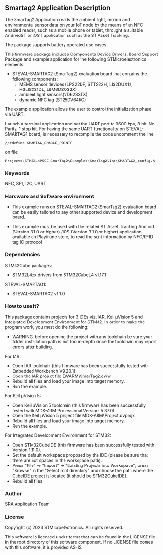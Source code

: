 ## <b>Smartag2 Application Description</b>

The SmarTag2 Application reads the ambient light, motion and environmental sensor data on your IoT node by the means of an NFC enabled reader, such as a mobile phone or tablet, throught a suitable AndroidST or iOST application such as the ST Asset Tracking.

The package supports battery operated use cases.

This firmware package includes Components Device Drivers, Board Support Package
and example application for the following STMicroelectronics elements:

  - STEVAL-SMARTAG2 (SmarTag2) evaluation board that contains the following components:
     - MEMS sensor devices (LPS22DF, STTS22H, LIS2DUX12, H3LIS331DL, LSM6DSO32X)
     - ambient light sensors(VD6283TX)
     - dynamic NFC tag (ST25DV64KC)
	
The example application allows the user to control the initialization phase via UART.

Launch a terminal application and set the UART port to 9600 bps, 8 bit, No Parity, 1 stop bit.
For having the same UART functionality on STEVAL-SMARTAG1 board, is necessary to recompile the code uncomment the line

	//#define SMARTAG_ENABLE_PRINTF
	
on file:

	Projects\STM32L4P5CE-SmarTag2\Examples\SmarTag2\Inc\SMARTAG2_config.h
	
### <b>Keywords</b>

NFC, SPI, I2C, UART

### <b>Hardware and Software environment</b>

 - This example runs on STEVAL-SMARTAG2 (SmarTag2) evaluation board
   can be easily tailored to any other supported device and development board.
    
 - This example must be used with the related ST Asset Tracking Android (Version 3.1.0 or higher) /iOS (Version 3.1.0 or higher) application available on Play/itune store,
   to read the sent information by NFC/RFID tag IC protocol

### <b>Dependencies</b>

STM32Cube packages:

  - STM32L4xx drivers from STM32CubeL4 v1.17.1

STEVAL-SMARTAG1:

  - STEVAL-SMARTAG2 v1.1.0


   
### <b>How to use it?</b>

This package contains projects for 3 IDEs viz. IAR, Keil µVision 5 and Integrated Development Environment for STM32. 
In order to make the  program work, you must do the following:

 - WARNING: before opening the project with any toolchain be sure your folder
   installation path is not too in-depth since the toolchain may report errors
   after building.

For IAR:

 - Open IAR toolchain (this firmware has been successfully tested with Embedded Workbench V9.20.1).
 - Open the IAR project file EWARM\SmarTag2.eww
 - Rebuild all files and load your image into target memory.
 - Run the example.

For Keil µVision 5:

 - Open Keil µVision 5 toolchain (this firmware has been successfully tested with MDK-ARM Professional Version: 5.37.0)
 - Open the Keil µVision 5 project file MDK-ARM\Project.uvprojx 
 - Rebuild all files and load your image into target memory.
 - Run the example.
 
For Integrated Development Environment for STM32:

 - Open STM32CubeIDE (this firmware has been successfully tested with Version 1.11.0).
 - Set the default workspace proposed by the IDE (please be sure that there are not spaces in the workspace path).
 - Press "File" -> "Import" -> "Existing Projects into Workspace"; press "Browse" in the "Select root directory" and choose the path where the CubeIDE
   project is located (it should be STM32CubeIDE). 
 - Rebuild all files
 
### <b>Author</b>

SRA Application Team

### <b>License</b>

Copyright (c) 2023 STMicroelectronics.
All rights reserved.

This software is licensed under terms that can be found in the LICENSE file
in the root directory of this software component.
If no LICENSE file comes with this software, it is provided AS-IS.
